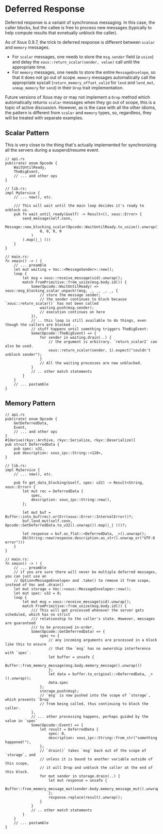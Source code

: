 # Deferred Response

Deferred response is a variant of synchronous messaging. In this case, the caller blocks, but the callee is free to process new messages (typically to help compute results that evnetually unblock the caller).

As of Xous 0.9.7, the trick to deferred response is different between `scalar` and `memory` messages.

- For `scalar` messages, one needs to store the `msg.sender` field (a `usize`) and delay the `xous::return_scalar(sender, value)` call until the appropriate time.
- For `memory` messages, one needs to store the entire `MessageEnvelope`, so that it does not go out of scope. `memory` messages automatically call the appropriate syscall (`return_memory_offset_valid` for `lend` and `lend_mut`, `unmap_memory` for `send`) in their `Drop` trait implementation.

Future versions of Xous may or may not implement a `Drop` method which automatically returns `scalar` messages when they go out of scope, this is a topic of active discussion. However, as is the case with all the other idioms, the pattern is different from `scalar` and `memory` types, so, regardless, they will be treated with separate examples.

## Scalar Pattern

This is very close to the thing that's actually implemented for synchronizing all the servers during a suspend/resume event.

```rust,noplayground
// api.rs
pub(crate) enum Opcode {
    WaitUntilReady,
    TheBigEvent,
    // ... and other ops
}
```

```rust,noplayground
// lib.rs:
impl MyService {
    // ... new(), etc.

    /// This will wait until the main loop decides it's ready to unblock us.
    pub fn wait_until_ready(&self) -> Result<(), xous::Error> {
        send_message(self.conn,
            Message::new_blocking_scalar(Opcode::WaitUntilReady.to_usize().unwrap()),
                0, 0, 0, 0
            )
        ).map(|_| ())
    }
}
```

```rust,noplayground
// main.rs:
fn xmain() -> ! {
    // ... preamble
    let mut waiting = Vec::<MessageSender>::new();
    loop {
        let msg = xous::receive_message(sid).unwrap();
        match FromPrimitive::from_usize(msg.body.id()) {
            Some(Opcode::WaitUntilReady) => xous::msg_blocking_scalar_unpack!(msg, _, _, _, _, {
                // store the message sender;
                // the sender continues to block because `xous::return_scalar()` has not been called
                waiting.push(msg.sender);
                // execution continues on here
            }),
            // .. this loop is still available to do things, even though the callers are blocked ..
            // stuff happens until something triggers TheBigEvent:
            Some(Opcode::TheBigEvent) => {
                for sender in waiting.drain(..) {
                    // the argument is arbitrary. `return_scalar2` can also be used.
                    xous::return_scalar(sender, 1).expect("couldn't unblock sender");
                }
                // All the waiting processes are now unblocked.
            }
            // .. other match statements
        }
    }
    // ... postamble
}
```

## Memory Pattern

```rust,noplayground
// api.rs
pub(crate) enum Opcode {
    GetDeferredData,
    Event,
    // ... and other ops
}
#[derive(rkyv::Archive, rkyv::Serialize, rkyv::Deserialize)]
pub struct DeferredData {
    pub spec: u32,
    pub description: xous_ipc::String::<128>,
}
```

```rust,noplayground
// lib.rs:
impl MyService {
    // ... new(), etc.

    pub fn get_data_blocking(&self, spec: u32) -> Result<String, xous::Error> {
        let mut rec = DeferredData {
            spec,
            description: xous_ipc::String::new(),
        };

        let mut buf = Buffer::into_buf(rec).or(Err(xous::Error::InternalError))?;
        buf.lend_mut(self.conn, Opcode::GetDeferredData.to_u32().unwrap()).map(|_| ())?;

        let response = buf.as_flat::<DeferredData, _>().unwrap();
        Ok(String::new(response.description.as_str().unwrap_or("UTF-8 error")))
    }
}
```

```rust,noplayground
// main.rs:
fn xmain() -> ! {
    // ... preamble
    // if you are sure there will never be multiple deferred messages, you can just use an
    // Option<MessageEnvelope> and .take() to remove it from scope, instead of Vec and .drain()
    let mut storage = Vec::<xous::MessageEnvelope>::new();
    let mut spec: u32 = 0;
    loop {
        let mut msg = xous::receive_message(sid).unwrap();
        match FromPrimitive::from_usize(msg.body.id()) {
            /// This will get processed whenever the server gets scheduled, which has no strict
            /// relationship to the caller's state. However, messages are guaranteed
            /// to be processed in-order.
            Some(Opcode::GetDeferredData) => {
                spec += {
                    // any incoming arguments are processed in a block like this to ensure
                    // that the `msg` has no ownership interference with `spec`.
                    let buffer = unsafe {
                        Buffer::from_memory_message(msg.body.memory_message().unwrap())
                    };
                    let data = buffer.to_original::<DeferredData, _>().unwrap();
                    data.spec
                };
                storage.push(msg);
                // `msg` is now pushed into the scope of `storage`, which prevents `Drop`
                // from being called, thus continuing to block the caller.
            },
            // ... other processing happens, perhaps guided by the value in `spec`
            Some(Opcode::Event) => {
                let result = DeferredData {
                    spec: 0,
                    description: xous_ipc::String::from_str("something happened!"),
                };
                // `drain()` takes `msg` back out of the scope of `storage`, and
                // unless it is bound to another variable outside of this scope,
                // it will Drop and unblock the caller at the end of this block.
                for mut sender in storage.drain(..) {
                    let mut response = unsafe {
                        Buffer::from_memory_message_mut(sender.body.memory_message_mut().unwrap())
                    };
                    response.replace(result).unwrap();
                }
            }
            // .. other match statements
        }
    }
    // ... postamble
}
```
